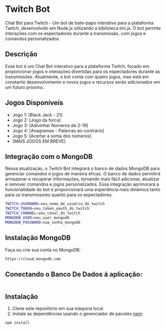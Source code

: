 # Twitch Bot
Chat Bot para Twitch - Um bot de bate-papo interativo para a plataforma Twitch, desenvolvido em Node.js utilizando a biblioteca tmi.js. O bot permite interações com os espectadores durante a transmissão, com jogos e comandos personalizados.

## Descrição
Esse bot é um Chat Bot interativo para a plataforma Twitch, focado em proporcionar jogos e interações divertidas para os espectadores durante as transmissões. Atualmente, o bot conta com quatro jogos, mas está em constante desenvolvimento e novos jogos e recursos serão adicionados em um futuro próximo.

## Jogos Disponíveis
- Jogo 1: [Black Jack - 21]
- Jogo 2: [Jogo da forca]
- Jogo 3: [Adivinhar Números de 2-19]
- Jogo 4: [Anagramas - Palavras ao-contrário]
- Jogo 5: [Acertar a soma dos números]
- [MAIS JOGOS EM BREVE]

## Integração com o MongoDB
Nessa atualização, o Twitch Bot integrará o banco de dados MongoDB para gerenciar comandos e jogos de maneira eficaz. O banco de dados permitirá armazenar e recuperar informações, tornando mais fácil adicionar, atualizar e remover comandos e jogos personalizados. Essa integração aprimorará a funcionalidade do bot e proporcionará uma experiência mais dinâmica tanto para os transmissores quanto para os espectadores.

```bash
TWITCH_USERNAME=seu_nome_de_usuário_do_twitch
TWITCH_TOKEN=seu_token_oauth_do_twitch
TWITCH_CHANNEL=seu_canal_do_twitch
MONGODB_USER=seu_user_mongodb
MONGODB_PASSWORD=sua_senha_mongodb
```
## Instalação MongoDB
  Faça ou crie sua conta no MongoDB:
```bash
https://cloud.mongodb.com
```
## Conectando o Banco De Dados á aplicação:
```bash
```

## Instalação
1. Clone este repositório em sua máquina local.
2. Instale as dependências usando o gerenciador de pacotes [npm](https://www.npmjs.com/):

```bash
npm install
